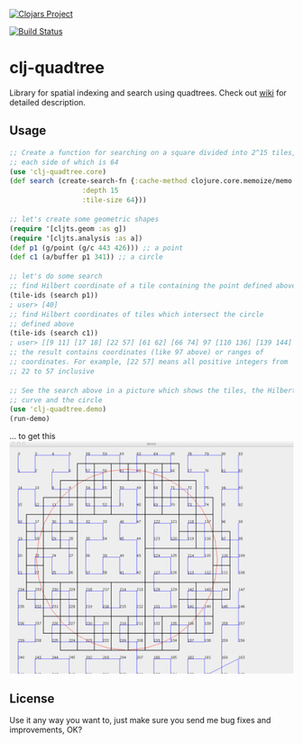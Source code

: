 [![Clojars Project](http://clojars.org/clj-quadtree/latest-version.svg)](http://clojars.org/clj-quadtree)

[![Build Status](https://secure.travis-ci.org/bapehbe/clj-quadtree.png)](http://travis-ci.org/bapehbe/clj-quadtree)

# clj-quadtree

Library for spatial indexing and search using quadtrees.
Check out [wiki](https://github.com/bapehbe/clj-quadtree/wiki/IAQ) for
detailed description.

## Usage

```clojure
;; Create a function for searching on a square divided into 2^15 tiles,
;; each side of which is 64
(use 'clj-quadtree.core)
(def search (create-search-fn {:cache-method clojure.core.memoize/memo
                  :depth 15
                  :tile-size 64}))

;; let's create some geometric shapes
(require '[cljts.geom :as g])
(require '[cljts.analysis :as a])
(def p1 (g/point (g/c 443 426))) ;; a point
(def c1 (a/buffer p1 341)) ;; a circle

;; let's do some search
;; find Hilbert coordinate of a tile containing the point defined above 
(tile-ids (search p1))
; user> [40]
;; find Hilbert coordinates of tiles which intersect the circle
;; defined above
(tile-ids (search c1))
; user> [[9 11] [17 18] [22 57] [61 62] [66 74] 97 [110 136] [139 144] [208 224] [226 231] 233]
;; the result contains coordinates (like 97 above) or ranges of
;; coordinates. For example, [22 57] means all positive integers from
;; 22 to 57 inclusive

;; See the search above in a picture which shows the tiles, the Hilbert
;; curve and the circle
(use 'clj-quadtree.demo)
(run-demo)
```
... to get this
![demo](https://github.com/bapehbe/clj-quadtree/raw/master/demo.png)
## License

Use it any way you want to, just make sure you send me bug fixes and
improvements, OK?
